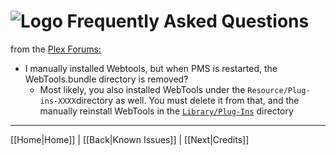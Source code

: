 # ![Logo](https://github.com/ukdtom/WebTools.bundle/blob/master/Wiki/WebTools/Logos/WebTools-48x48.png) Frequently Asked Questions
from the [Plex Forums:](http://forums.plex.tv/discussion/126254)

* I manually installed Webtools, but when PMS is restarted, the WebTools.bundle directory is removed?
  * Most likely, you also installed WebTools under the `Resource/Plug-ins-XXXX`directory as well. You must delete it from that, and the manually reinstall WebTools in the [`Library/Plug-Ins`](https://support.plex.tv/hc/en-us/articles/201106098) directory

***

[[Home|Home]] | [[Back|Known Issues]] | [[Next|Credits]]